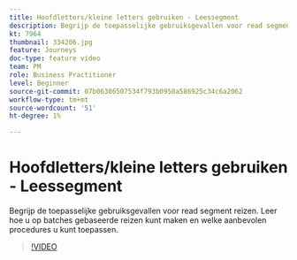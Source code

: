 ```yaml
---
title: Hoofdletters/kleine letters gebruiken - Leessegment
description: Begrijp de toepasselijke gebruiksgevallen voor read segment reizen. Leer hoe u op batches gebaseerde reizen kunt maken en welke aanbevolen procedures u kunt toepassen.
kt: 7964
thumbnail: 334206.jpg
feature: Journeys
doc-type: feature video
team: PM
role: Business Practitioner
level: Beginner
source-git-commit: 07b06306507534f793b0950a586925c34c6a2062
workflow-type: tm+mt
source-wordcount: '51'
ht-degree: 1%

---
```



# Hoofdletters/kleine letters gebruiken - Leessegment

Begrijp de toepasselijke gebruiksgevallen voor read segment reizen. Leer hoe u op batches gebaseerde reizen kunt maken en welke aanbevolen procedures u kunt toepassen.

>[!VIDEO](https://video.tv.adobe.com/v/334206?quality=12)
